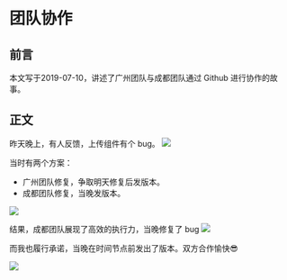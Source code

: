 # 团队协作

## 前言
本文写于2019-07-10，讲述了广州团队与成都团队通过 Github 进行协作的故事。

## 正文

昨天晚上，有人反馈，上传组件有个 bug。
![](https://tva1.sinaimg.cn/large/006y8mN6gy1g6ooahb4kaj31sg0kijud.jpg)

当时有两个方案：
- 广州团队修复，争取明天修复后发版本。
- 成都团队修复，当晚发版本。

![](https://tva1.sinaimg.cn/large/006y8mN6gy1g6oovlduowj31sg0oa41c.jpg)

结果，成都团队展现了高效的执行力，当晚修复了 bug
![](https://tva1.sinaimg.cn/large/006y8mN6gy1g6ooxkswusj31pi0ru41g.jpg)

而我也履行承诺，当晚在时间节点前发出了版本。双方合作愉快😎

![](https://tva1.sinaimg.cn/large/006y8mN6gy1g6oozb9rqrj31re0r6n0a.jpg)


